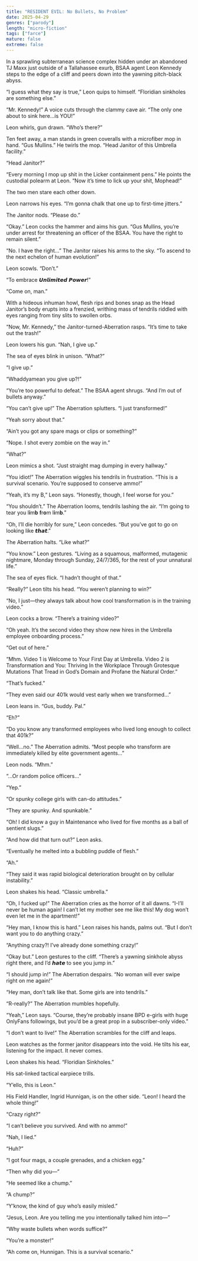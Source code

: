 ```yaml
---
title: "RESIDENT EVIL: No Bullets, No Problem"
date: 2025-04-29
genres: ["parody"]
length: "micro-fiction"
tags: ["farce"]
mature: false
extreme: false
---
```

In a sprawling subterranean science complex hidden under an abandoned TJ Maxx just outside of a Tallahassee exurb, BSAA agent Leon Kennedy steps to the edge of a cliff and peers down into the yawning pitch-black abyss.

“I guess what they say is true,” Leon quips to himself. “Floridian sinkholes are something else.”

“Mr. Kennedy!” A voice cuts through the clammy cave air. “The only one about to sink here…is YOU!”

Leon whirls, gun drawn. “Who’s there?”

Ten feet away, a man stands in green coveralls with a microfiber mop in hand. “Gus Mullins.” He twirls the mop. “Head Janitor of this Umbrella facility.”

“Head Janitor?”

“Every morning I mop up shit in the Licker containment pens.” He points the custodial polearm at Leon. “Now it’s time to lick up your shit, Mophead!”

The two men stare each other down.

Leon narrows his eyes. “I’m gonna chalk that one up to first-time jitters.”

The Janitor nods. “Please do.”

“Okay.” Leon cocks the hammer and aims his gun. “Gus Mullins, you’re under arrest for threatening an officer of the BSAA. You have the right to remain silent.”

“No. I have the right…” The Janitor raises his arms to the sky. “To ascend to the next echelon of human evolution!”

Leon scowls. “Don’t.”

“To embrace 𝙐𝙣𝙡𝙞𝙢𝙞𝙩𝙚𝙙 𝙋𝙤𝙬𝙚𝙧!”

“Come on, man.”

With a hideous inhuman howl, flesh rips and bones snap as the Head Janitor’s body erupts into a frenzied, writhing mass of tendrils riddled with eyes ranging from tiny slits to swollen orbs.

“Now, Mr. Kennedy,” the Janitor-turned-Aberration rasps. “It’s time to take out the trash!”

Leon lowers his gun. “Nah, I give up.”

The sea of eyes blink in unison. “What?”

“I give up.”

“Whaddyamean you give up?!”

“You’re too powerful to defeat.” The BSAA agent shrugs. “And I’m out of bullets anyway.”

“You can’t give up!” The Aberration splutters. “I just transformed!”

“Yeah sorry about that.”

“Ain’t you got any spare mags or clips or something?”

“Nope. I shot every zombie on the way in.”

“What?”

Leon mimics a shot. “Just straight mag dumping in every hallway.”

“You idiot!” The Aberration wiggles his tendrils in frustration. “This is a survival scenario. You’re supposed to conserve ammo!”

“Yeah, it’s my B,” Leon says. “Honestly, though, I feel worse for you.”

“You shouldn’t.” The Aberration looms, tendrils lashing the air. “I’m going to tear you l𝐢m𝐛 𝐟r𝐨m l𝐢m𝐛.”

“Oh, I’ll die horribly for sure,” Leon concedes. “But you’ve got to go on looking like 𝙩𝙝𝙖𝙩.”

The Aberration halts. “Like what?”

“You know.” Leon gestures. “Living as a squamous, malformed, mutagenic nightmare, Monday through Sunday, 24/7/365, for the rest of your unnatural life.”

The sea of eyes flick. “I hadn’t thought of that.”

“Really?” Leon tilts his head. “You weren’t planning to win?”

“No, I just—they always talk about how cool transformation is in the training video.”

Leon cocks a brow. “There’s a training video?”

“Oh yeah. It’s the second video they show new hires in the Umbrella employee onboarding process.”

“Get out of here.”

“Mhm. Video 1 is Welcome to Your First Day at Umbrella. Video 2 is Transformation and You: Thriving In the Workplace Through Grotesque Mutations That Tread in God’s Domain and Profane the Natural Order.”

“That’s fucked.”

“They even said our 401k would vest early when we transformed…”

Leon leans in. “Gus, buddy. Pal.”

“Eh?”

“Do you know any transformed employees who lived long enough to collect that 401k?”

“Well…no.” The Aberration admits. “Most people who transform are immediately killed by elite government agents…”

Leon nods. “Mhm.”

“…Or random police officers…”

“Yep.”

“Or spunky college girls with can-do attitudes.”

“They are spunky. And spunkable.”

“Oh! I did know a guy in Maintenance who lived for five months as a ball of sentient slugs.”

“And how did that turn out?” Leon asks.

“Eventually he melted into a bubbling puddle of flesh.”

“Ah.”

“They said it was rapid biological deterioration brought on by cellular instability.”

Leon shakes his head. “Classic umbrella.”

“Oh, I fucked up!” The Aberration cries as the horror of it all dawns. “I-I’ll never be human again! I can’t let my mother see me like this! My dog won’t even let me in the apartment!”

“Hey man, I know this is hard.” Leon raises his hands, palms out. “But I don’t want you to do anything crazy.”

“Anything crazy?! I’ve already done something crazy!”

“Okay but.” Leon gestures to the cliff. “There’s a yawning sinkhole abyss right there, and I’d 𝙝𝙖𝙩𝙚 to see you jump in.”

“I should jump in!” The Aberration despairs. “No woman will ever swipe right on me again!”

“Hey man, don’t talk like that. Some girls are into tendrils.”

“R-really?” The Aberration mumbles hopefully.

“Yeah,” Leon says. “Course, they’re probably insane BPD e-girls with huge OnlyFans followings, but you’d be a great prop in a subscriber-only video.”

“I don’t want to live!” The Aberration scrambles for the cliff and leaps.

Leon watches as the former janitor disappears into the void. He tilts his ear, listening for the impact. It never comes.

Leon shakes his head. “Floridian Sinkholes.”

His sat-linked tactical earpiece trills.

“Y’ello, this is Leon.”

His Field Handler, Ingrid Hunnigan, is on the other side. “Leon! I heard the whole thing!”

“Crazy right?”

“I can’t believe you survived. And with no ammo!”

“Nah, I lied.”

“Huh?”

“I got four mags, a couple grenades, and a chicken egg.”

“Then why did you—”

“He seemed like a chump.”

“A chump?”

“Y’know, the kind of guy who’s easily misled.”

“Jesus, Leon. Are you telling me you intentionally talked him into—”

“Why waste bullets when words suffice?”

“You’re a monster!”

“Ah come on, Hunnigan. This is a survival scenario.”
